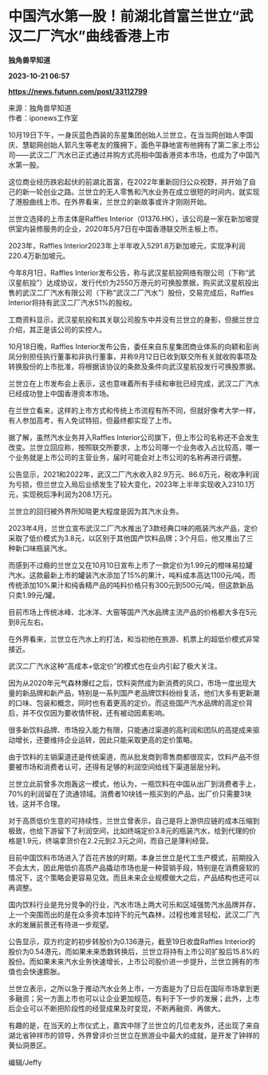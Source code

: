 # 中国汽水第一股！前湖北首富兰世立“武汉二厂汽水”曲线香港上市
**独角兽早知道**

**2023-10-21 06:57**

**https://news.futunn.com/post/33112799**

来源：独角兽早知道  
作者：iponews工作室

10月19日下午，一身灰蓝色西装的东星集团创始人兰世立，在当当网创始人李国庆、慧聪网创始人郭凡生等老友的簇拥下，面色平静地宣布他拥有了第二家上市公司——武汉二厂汽水已正式通过并购方式亮相中国香港资本市场，也成为了中国汽水第一股。

这位商业经历跌宕起伏的前湖北首富，在2022年重新回归公众视野，并开始了自己的新一轮创业之路。兰世立的无人零售和汽水业务在成立很短的时间内，就实现了港股曲线上市。在外界看来，兰世立的新故事或许才刚刚开始。

兰世立选择的上市主体是Raffles Interior（01376.HK），该公司是一家在新加坡提供室内装修服务的企业，2020年5月7日在中国香港联交所主板上市。

2023年，Raffles Interior2023年上半年收入5291.8万新加坡元，实现净利润220.4万新加坡元。

今年8月1日，Raffles Interior发布公告，称与武汉星航投网络有限公司（下称“武汉星航投”）达成协议，发行代价为2550万港元的可换股票据，购买武汉星航投出售的武汉二厂汽水有限公司（下称“武汉二厂汽水”）股份，交易完成后，Raffles Interior将持有武汉二厂汽水51%的股权。

工商资料显示，武汉星航投和其关联公司股东中并没有兰世立的身影，但据兰世立介绍，其正是该公司的实控人。

10月18日晚，Raffles Interior发布公告，委任来自东星集团商业体系的向颖和彭尚凤分别担任执行董事和非执行董事，并称9月12日已收到联交所有关就收购事项及转换股份的上市批准，将根据该协议的条款及条件向武汉星航投发行可换股票据。

兰世立在上市发布会上表示，这也意味着所有手续和审批已经完成，武汉二厂汽水已经成功登上中国香港资本市场。

在兰世立看来，这样的上市方式和传统上市流程有所不同，但就好像考大学一样，有人参加高考，有人免试特招，但最终都实现了上市。

据了解，虽然汽水业务并入Raffles Interior公司旗下，但上市公司名称还不会发生改变。兰世立回应称，按照联交所要求，上市公司哪一个业务收入占比较高，哪一个业务就是上市公司的主营业务，届时可能会对上市公司的名称再进行调整。

公告显示，2021和2022年，武汉二厂汽水收入82.9万元、86.6万元，税收净利润为亏损，但兰世立入局后业绩发生了较大变化，2023年上半年实现收入2310.1万元，实现税后净利润为208.1万元。

兰世立的回归被外界所知晓更大程度是因为其汽水业务。

2023年4月，兰世立宣布武汉二厂汽水推出了3款经典口味的瓶装汽水产品，定价采取了低价模式为3.8元，以区别于其他国产饮料品牌；3个月后，他又推出了三种新口味瓶装汽水。

而感到不过瘾的兰世立又在10月10日宣布上市了一款定价为1.99元的橙味易拉罐汽水。这款最新上市的罐装汽水添加了15%的果汁，吨料成本高达1100元/吨，而传统添加10%果汁和纯香精产品的吨料价格只有300元到500元/吨，但这款新品只卖1.99元/罐。

目前市场上传统冰峰、北冰洋、大窑等国产汽水品牌主流产品的价格都大多在5元到8元左右。

在外界看来，兰世立在汽水上的打法，和当初他在旅游、机票上的超低价模式非常接近。

武汉二厂汽水这种“高成本+低定价”的模式也在业内引起了极大关注。

因为从2020年元气森林爆红之后，饮料突然成为新消费的风口，市场一度出现大量的新品牌和新产品，特别是一系列国产老品牌饮料纷纷复活，他们大多有更新潮的口味、包装和概念，同时也有着更高的定价。而这些国产汽水品牌的高定价背后，并不仅仅因为要收情怀税，还有被动因素影响。

很多新饮料品牌、市场投入能力有限，只能通过渠道的高利润和团队的高提成来驱动增长，还要维持企业运转，因此只能采取更高的定价策略。

由于饮料的主销渠道还是传统渠道，而从批发商到零售商都很现实，饮料产品不但要被市场和消费者认可，还得有足够的利润空间给线下渠道层层分利。

兰世立此前曾多次炮轰这一模式，他认为，一瓶饮料在中国从出厂到消费者手上，70%的利润留在了流通领域。消费者10块钱一瓶买到的产品，出厂价只需要3块钱，这并不合理。

对于高质低价生意的可持续性，兰世立曾表示，自己是将上游供应链的成本压缩到极致，也给下游留下了利润空间，比如终端定价3.8元的瓶装汽水，给到代理的价格是1.9元，终端拿货价在2.2元到2.3元之间，而自己是薄利经营。

目前中国饮料市场进入了百花齐放的时期，本身兰世立是代工生产模式，前期投入不会太大，因此用低价高质产品撬动市场也是一种营销手段，特别是在消费疲软的情况下，这个策略会更容易见效。而且未来企业规模做大之后，产品结构也还可以再调整。

国内饮料行业是充分竞争的行业，汽水市场上两大可乐和区域强势汽水品牌并存，上一个突围而出的是在众多资本加持下的元气森林，过程也难言轻松，武汉二厂汽水的发展前景还有待进一步观望。

公告显示，双方约定的初步转股价为0.136港元，截至19日收盘Raffles Interior的股价为0.54港元，而如果未来悉数转换后，兰世立将持有上市公司扩股后15.8%的股份。而如果未来汽水业务快速增长，上市公司股价进一步提升，兰世立拥有的市值也会快速膨胀。

兰世立表示，之所以急于推动汽水业务上市，一方面是为了日后在国际市场拿到更多融资；另一方面上市也可以让企业更加规范，有利于下一步的发展；此外，上市后企业可以不断把阶段性的经营成果及时变现，不断再融资、再做大。

有趣的是，在当天的上市仪式上，嘉宾中除了兰世立的几位老友外，还出现了来自湖北省钟祥市的领导，外界曾评价兰世立在旅游业中最大的成就，是开发了钟祥的黄仙洞景区。

编辑/Jeffy